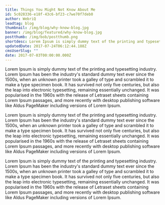 ```yaml
---
title: Things You Might Not Know About Me
id: 5c028336-e18f-43c6-bf23-c7we70f7deb0
author: WebriQ
leadtag: blog
thumbnail: /img/blog/why-know-blog.jpg
banner: /img/blog/featured/why-know-blog.jpg
postthumb: /img/bob/postthumb.png
shortdesc: Lorem Ipsum is simply dummy text of the printing and typesetting industry...
updatedDate: 2017-07-24T06:12:44.188Z
cmsUserSlug: ""
date: 2017-07-03T00:00:00.000Z
---
```


Lorem Ipsum is simply dummy text of the printing and typesetting industry. Lorem Ipsum has been the industry's standard dummy text ever since the 1500s, when an unknown printer took a galley of type and scrambled it to make a type specimen book. It has survived not only five centuries, but also the leap into electronic typesetting, remaining essentially unchanged. It was popularised in the 1960s with the release of Letraset sheets containing Lorem Ipsum passages, and more recently with desktop publishing software like Aldus PageMaker including versions of Lorem Ipsum.

Lorem Ipsum is simply dummy text of the printing and typesetting industry. Lorem Ipsum has been the industry's standard dummy text ever since the 1500s, when an unknown printer took a galley of type and scrambled it to make a type specimen book. It has survived not only five centuries, but also the leap into electronic typesetting, remaining essentially unchanged. It was popularised in the 1960s with the release of Letraset sheets containing Lorem Ipsum passages, and more recently with desktop publishing software like Aldus PageMaker including versions of Lorem Ipsum.

Lorem Ipsum is simply dummy text of the printing and typesetting industry. Lorem Ipsum has been the industry's standard dummy text ever since the 1500s, when an unknown printer took a galley of type and scrambled it to make a type specimen book. It has survived not only five centuries, but also the leap into electronic typesetting, remaining essentially unchanged. It was popularised in the 1960s with the release of Letraset sheets containing Lorem Ipsum passages, and more recently with desktop publishing software like Aldus PageMaker including versions of Lorem Ipsum.


